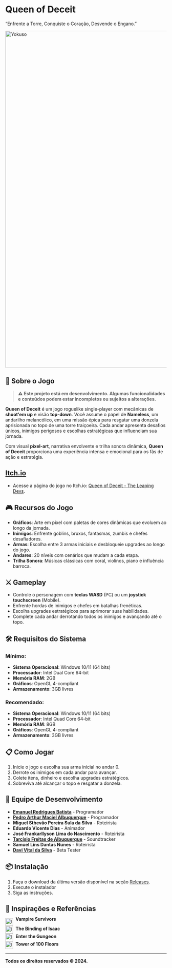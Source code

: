 # Queen of Deceit

“Enfrente a Torre, Conquiste o Coração, Desvende o Engano.”

<img src="https://img.itch.zone/aW1nLzE5MDAzMjI1LnBuZw==/original/Gr2JpI.png" alt="Yokuso" width="1050" height="auto"/>

## 📖 Sobre o Jogo

> **⚠️ Este projeto está em desenvolvimento. Algumas funcionalidades e conteúdos podem estar incompletos ou sujeitos a alterações.**



**Queen of Deceit** é um jogo roguelike single-player com mecânicas de **shoot'em up** e visão **top-down**. Você assume o papel de **Nameless**, um andarilho melancólico, em uma missão épica para resgatar uma donzela aprisionada no topo de uma torre traiçoeira. Cada andar apresenta desafios únicos, inimigos perigosos e escolhas estratégicas que influenciam sua jornada.

Com visual **pixel-art**, narrativa envolvente e trilha sonora dinâmica, **Queen of Deceit** proporciona uma experiência intensa e emocional para os fãs de ação e estratégia.

## [Itch.io](https://the-leaping-devs.itch.io/)

- Acesse a página do jogo no Itch.io: [Queen of Deceit - The Leaping Devs](https://the-leaping-devs.itch.io/queen-of-deceit).

## 🎮 Recursos do Jogo

- **Gráficos**: Arte em pixel com paletas de cores dinâmicas que evoluem ao longo da jornada.
- **Inimigos**: Enfrente goblins, bruxos, fantasmas, zumbis e chefes desafiadores.
- **Armas**: Escolha entre 3 armas iniciais e desbloqueie upgrades ao longo do jogo.
- **Andares**: 20 níveis com cenários que mudam a cada etapa.
- **Trilha Sonora**: Músicas clássicas com coral, violinos, piano e influência barroca.

## ⚔️ Gameplay

- Controle o personagem com **teclas WASD** (PC) ou um **joystick touchscreen** (Mobile).
- Enfrente hordas de inimigos e chefes em batalhas frenéticas.
- Escolha upgrades estratégicos para aprimorar suas habilidades.
- Complete cada andar derrotando todos os inimigos e avançando até o topo.

## 🛠️ Requisitos do Sistema

### Mínimo:
- **Sistema Operacional**: Windows 10/11 (64 bits)
- **Processador**: Intel Dual Core 64-bit
- **Memória RAM**: 2GB
- **Gráficos**: OpenGL 4-compliant
- **Armazenamento**: 3GB livres

### Recomendado:
- **Sistema Operacional**: Windows 10/11 (64 bits)
- **Processador**: Intel Quad Core 64-bit
- **Memória RAM**: 8GB
- **Gráficos**: OpenGL 4-compliant
- **Armazenamento**: 3GB livres

## 📋 Como Jogar

1. Inicie o jogo e escolha sua arma inicial no andar 0.
2. Derrote os inimigos em cada andar para avançar.
3. Colete itens, dinheiro e escolha upgrades estratégicos.
4. Sobreviva até alcançar o topo e resgatar a donzela.

## 👥 Equipe de Desenvolvimento

- **[Emanuel Rodrigues Batista](https://github.com/wManell)** - Programador
- **[Pedro Arthur Maciel Albuquerque](https://github.com/Pedro-Arthur13)** - Programador
- **Miguel Sthevão Pereira Sula da Silva** - Roteirista
- **Eduardo Vicente Dias** - Animador
- **José Frankarllyson Lima do Nascimento** - Roteirista
- **[Tarcísio Freitas de Albuquerque](https://github.com/Fritzz13)** - Soundtracker
- **Samuel Lins Dantas Nunes** - Roteirista
- **[Davi Vital da Silva](https://github.com/thepedrodev)** - Beta Tester

## 📦 Instalação

1. Faça o download da última versão disponível na seção [Releases](https://github.com/seu-repositorio-aqui/releases).
2. Execute o instalador
3. Siga as instruções.

## 🌟 Inspirações e Referências

<div style="display: flex; align-items: center;">
    <img src="https://play-lh.googleusercontent.com/R1dShZj1HNBQzrHhsAD9_F8BRc2FU-nlDMU7OIAIwnMge04QWvNZR-clnXnEd_v30Qo=w240-h480-rw" alt="Icon" style="width: 24px; height: 24px; margin-right: 8px;">
    <span style="position: relative; top: -10px; font-weight: bold;">Vampire Survivors</span>
</div>

<div style="display: flex; align-items: center;">
    <img src="https://assetsio.gnwcdn.com/the-binding-of-isaac-rebirth.png?width=1200&height=1200&fit=crop&quality=100&format=png&enable=upscale&auto=webp" alt="Icon" style="width: 24px; height: 24px; margin-right: 8px;">
    <span style="position: relative; top: -4px; font-weight: bold;">The Binding of Isaac</span>
</div>

<div style="display: flex; align-items: center;">
    <img src="https://image.api.playstation.com/vulcan/ap/rnd/202010/1205/7iRqnxpwQtVuEFuOjBAW1hFz.png" alt="Icon" style="width: 24px; height: 24px; margin-right: 8px;">
    <span style="position: relative; top: -4px; font-weight: bold;">Enter the Gungeon</span>
</div>

<div style="display: flex; align-items: center;">
    <img src="https://images.igdb.com/igdb/image/upload/t_cover_big/co8854.webp" alt="Icon" style="width: 24px; height: 24px; margin-right: 8px;">
    <span style="position: relative; top: -4px; font-weight: bold;">Tower of 100 Floors</span>
</div>


---

**Todos os direitos reservados © 2024.**
